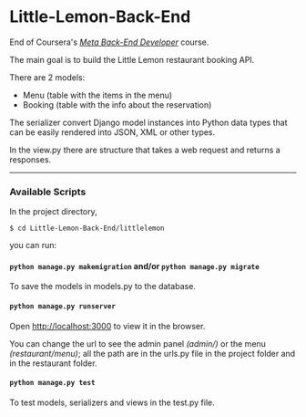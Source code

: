 # Little-Lemon-Back-End
End of Coursera's [*Meta Back-End Developer*](https://www.coursera.org/professional-certificates/meta-back-end-developer) course.

The main goal is to build the Little Lemon restaurant booking API.

There are 2 models:
- Menu (table with the items in the menu)
- Booking (table with the info about the reservation)

The serializer convert Django model instances into Python data types that can be easily rendered into JSON, XML or other types.

In the view.py there are structure that takes a web request and returns a responses.

---
### Available Scripts

In the project directory, 

`$ cd Little-Lemon-Back-End/littlelemon`

you can run:

#### `python manage.py makemigration` and/or `python manage.py migrate`

To save the models in models.py to the database.

#### `python manage.py runserver`

Open [http://localhost:3000](http://127.0.0.1:8000/) to view it in the browser.

You can change the url to see the admin panel *(admin/)* or the menu *(restaurant/menu)*; all the path are in the urls.py file in the project folder and in the restaurant folder.

#### `python manage.py test`

To test models, serializers and views in the test.py file.
